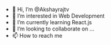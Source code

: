 - 👋 Hi, I’m @Akshayrajtv
- 👀 I’m interested in Web Development
- 🌱 I’m currently learning React.js
- 💞️ I’m looking to collaborate on ...
- 📫 How to reach me 

<!---
Akshayrajtv/Akshayrajtv is a ✨ special ✨ repository because its `README.md` (this file) appears on your GitHub profile.
You can click the Preview link to take a look at your changes.
--->
